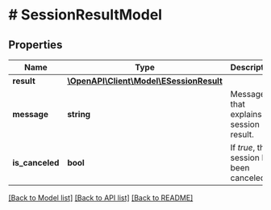 # # SessionResultModel

## Properties

Name | Type | Description | Notes
------------ | ------------- | ------------- | -------------
**result** | [**\OpenAPI\Client\Model\ESessionResult**](ESessionResult.md) |  |
**message** | **string** | Message that explains the session result. | [optional]
**is_canceled** | **bool** | If *true*, the session has been canceled. | [optional]

[[Back to Model list]](../../README.md#models) [[Back to API list]](../../README.md#endpoints) [[Back to README]](../../README.md)
